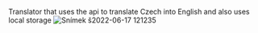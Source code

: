 Translator that uses the api to translate Czech into English and also uses local storage ![Snímek š2022-06-17 121235](https://user-images.githubusercontent.com/75219332/174279859-6124fb8d-7d27-45ae-89c1-256345c0cb8e.jpg)
